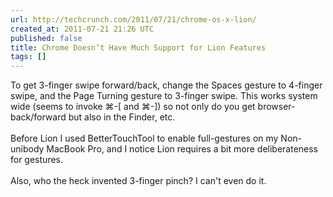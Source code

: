 ```yaml
---
url: http://techcrunch.com/2011/07/21/chrome-os-x-lion/
created_at: 2011-07-21 21:26 UTC
published: false
title: Chrome Doesn’t Have Much Support for Lion Features
tags: []
---
```


To get 3-finger swipe forward/back, change the Spaces gesture to 4-finger swipe, and the Page Turning gesture to 3-finger swipe. This works system wide (seems to invoke ⌘-[ and ⌘-]) so not only do you get browser-back/forward but also in the Finder, etc.  <br><br>Before Lion I used BetterTouchTool to enable full-gestures on my Non-unibody MacBook Pro, and I notice Lion requires a bit more deliberateness for gestures. <br><br>Also, who the heck invented 3-finger pinch? I can't even do it.
